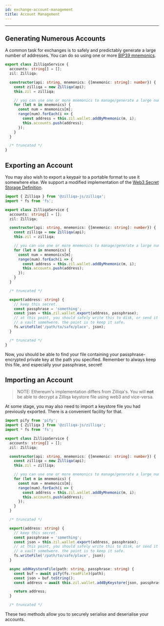 ```yaml
---
id: exchange-account-management
title: Account Management
---
```

---

## Generating Numerous Accounts

A common task for exchanges is to safely and predictably generate a large
number of addresses. You can do so using one or more [BIP39 mnemonics](https://github.com/bitcoin/bips/blob/master/bip-0039.mediawiki).

```ts
export class ZilliqaService {
  accounts: string[] = [];
  zil: Zilliqa;

  constructor(api: string, mnemonics: {[mnemonic: string]: number}) {
    const zilliqa = new Zilliqa(api);
    this.zil = zilliqa;

    // you can use one or more mnemonics to manage/generate a large number of accounts
    for (let m in mnemonics) {
      const num = mnemonics[m];
      range(num).forEach(i => {
        const address = this.zil.wallet.addByMnemonic(m, i);
        this.accounts.push(address);
      });
    }
  }

  /* truncated */
}
```

## Exporting an Account

You may also wish to export a keypair to a portable format to use it somewhere else.
We support a modified implementation of the [Web3 Secret Storage Definition](https://github.com/ethereum/wiki/wiki/Web3-Secret-Storage-Definition).

```typescript
import { Zilliqa } from '@zilliqa-js/zilliqa';
import * fs from 'fs';

export class ZilliqaService {
  accounts: string[] = [];
  zil: Zilliqa;

  constructor(api: string, mnemonics: {[mnemonic: string]: number}) {
    const zilliqa = new Zilliqa(api);
    this.zil = zilliqa;

    // you can use one or more mnemonics to manage/generate a large number of accounts
    for (let m in mnemonics) {
      const num = mnemonics[m];
      range(num).forEach(i => {
        const address = this.zil.wallet.addByMnemonic(m, i);
        this.accounts.push(address);
      });
    }
  }

  /* truncated */

  export(address: string) {
    // keep this secret.
    const passphrase = 'something';
    const json = this.zil.wallet.export(address, passphrase);
    // at this point, you should safely write this to disk, or send it to
    // a vault somehwere. the point is to keep it safe.
    fs.writeFile('/path/to/safe/place', json);
  }

  /* truncated */
}
```

Now, you should be able to find your file containing your passphrase-encrypted
private key at the path you specified. Remember to always keep this file, and
especially your passphrase, secret!

## Importing an Account 

> NOTE: Ethereum's implementation differs from Zilliqa's. You will **not** be
> able to decrypt a Zilliqa keystore file using web3 and vice-versa.

At some stage, you may also need to import a keystore file you had previously
exported. There is a convenient facility for that.

```ts
import pify from 'pify';
import { Zilliqa } from '@zilliqa-js/zilliqa';
import * fs from 'fs';

export class ZilliqaService {
  accounts: string[] = [];
  zil: Zilliqa;

  constructor(api: string, mnemonics: {[mnemonic: string]: number}) {
    const zilliqa = new Zilliqa(api);
    this.zil = zilliqa;

    // you can use one or more mnemonics to manage/generate a large number of accounts
    for (let m in mnemonics) {
      const num = mnemonics[m];
      range(num).forEach(i => {
        const address = this.zil.wallet.addByMnemonic(m, i);
        this.accounts.push(address);
      });
    }
  }

  /* truncated */

  export(address: string) {
    // keep this secret.
    const passphrase = 'something';
    const json = this.zil.wallet.export(address, passphrase);
    // at this point, you should safely write this to disk, or send it to
    // a vault somehwere. the point is to keep it safe.
    fs.writeFile('/path/to/safe/place', json);
  }

  async addKeystoreFile(path: string, passphrase: string) {
    const buf = await pify(fs.readFile)(path);
    const json = buf.toString();
    const address = await this.zil.wallet.addByKeystore(json, passphrase);

    return address;
  }

  /* truncated */
```
These two methods allow you to securely serialise and deserialise your
accounts.